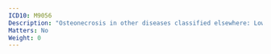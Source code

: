 ```yaml
---
ICD10: M9056
Description: "Osteonecrosis in other diseases classified elsewhere: Lower leg"
Matters: No
Weight: 0
---
```

